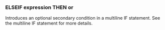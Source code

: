 

### ELSEIF expression THEN or

 Introduces an optional secondary condition in a multiline IF statement. See the multiline IF statement for more details.
